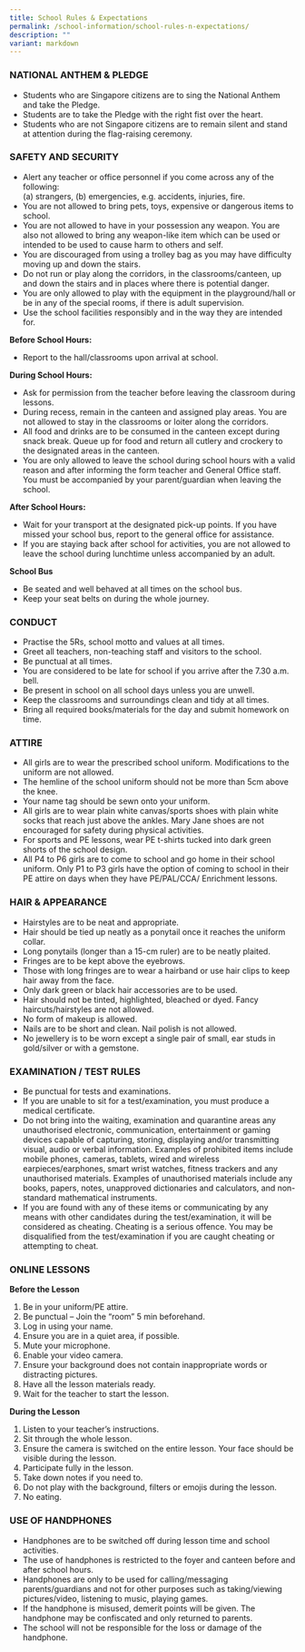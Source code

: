 ```yaml
---
title: School Rules & Expectations
permalink: /school-information/school-rules-n-expectations/
description: ""
variant: markdown
---
```

### NATIONAL ANTHEM & PLEDGE


*   Students who are Singapore citizens are to sing the National Anthem and take the Pledge.
*   Students are to take the Pledge with the right fist over the heart.
*   Students who are not Singapore citizens are to remain silent and stand at attention during the flag-raising ceremony.

### SAFETY AND SECURITY

 * Alert any teacher or office personnel if you come across any of the following:     
(a)	strangers, (b) emergencies, e.g. accidents, injuries, fire. 
* You are not allowed to bring pets, toys, expensive or dangerous items to school. 
* You are not allowed to have in your possession any weapon. You are also not allowed to bring any weapon-like item which can be used or intended to be used to cause harm to others and self.
* You are discouraged from using a trolley bag as you may have difficulty moving up and down the stairs.
* Do not run or play along the corridors, in the classrooms/canteen, up and down the stairs and in places where there is potential danger.
* You are only allowed to play with the equipment in the playground/hall or be in any of the special rooms, if there is adult supervision.
* Use the school facilities responsibly and in the way they are intended for.


**Before School Hours:**

* Report to the hall/classrooms upon arrival at school.

  
**During School Hours:**

* Ask for permission from the teacher before leaving the classroom during lessons.
* During recess, remain in the canteen and assigned play areas. You are not allowed to stay in the classrooms or loiter along the corridors.
* All food and drinks are to be consumed in the canteen except during snack break. Queue up for food and return all cutlery and crockery to the designated areas in the canteen.
* You are only allowed to leave the school during school hours with a valid reason and after informing the form teacher and General Office staff. You must be accompanied by your parent/guardian when leaving the school. 


**After School Hours:**

* Wait for your transport at the designated pick-up points. If you have missed your school bus, report to the general office for assistance.
* If you are staying back after school for activities, you are not allowed to leave the school during lunchtime unless accompanied by an adult.

**School Bus**

* Be seated and well behaved at all times on the school bus.
* Keep your seat belts on during the whole journey.


### CONDUCT

* Practise the 5Rs, school motto and values at all times.
* Greet all teachers, non-teaching staff and visitors to the school.
* Be punctual at all times. 
* You are considered to be late for school if you arrive after the 7.30 a.m. bell.
* Be present in school on all school days unless you are unwell.
* Keep the classrooms and surroundings clean and tidy at all times.
* Bring all required books/materials for the day and submit homework on time. 

### ATTIRE

* All girls are to wear the prescribed school uniform. Modifications to the uniform are not allowed.
* The hemline of the school uniform should not be more than 5cm above the knee.
* Your name tag should be sewn onto your uniform.
* All girls are to wear plain white canvas/sports shoes with plain white socks that reach just above the ankles. Mary Jane shoes are not encouraged for safety during physical activities.
* For sports and PE lessons, wear PE t-shirts tucked into dark green shorts of the school design.
* All P4 to P6 girls are to come to school and go home in their school uniform. Only P1 to P3 girls have the option of coming to school in their PE attire on days when they have PE/PAL/CCA/ Enrichment lessons. 


### HAIR & APPEARANCE

* Hairstyles are to be neat and appropriate.
* Hair should be tied up neatly as a ponytail once it reaches the uniform collar.
* Long ponytails (longer than a 15-cm ruler) are to be neatly plaited. 
* Fringes are to be kept above the eyebrows.
* Those with long fringes are to wear a hairband or use hair clips to keep hair away from the face.
* Only dark green or black hair accessories are to be used.
* Hair should not be tinted, highlighted, bleached or dyed. Fancy haircuts/hairstyles are not allowed.
* No form of makeup is allowed.
* Nails are to be short and clean. Nail polish is not allowed.
* No jewellery is to be worn except a single pair of small, ear studs in gold/silver or with a gemstone.  

### EXAMINATION / TEST RULES

* Be punctual for tests and examinations.
* If you are unable to sit for a test/examination, you must produce a medical certificate.
* Do not bring into the waiting, examination and quarantine areas any unauthorised electronic, communication, entertainment or gaming devices capable of capturing, storing, displaying and/or transmitting visual, audio or verbal information. Examples of prohibited items include mobile phones, cameras, tablets, wired and wireless earpieces/earphones, smart wrist watches, fitness trackers and any unauthorised materials. Examples of unauthorised materials include any books, papers, notes, unapproved dictionaries and calculators, and non-standard mathematical instruments.
* If you are found with any of these items or communicating by any means with other candidates during the test/examination, it will be considered as cheating. Cheating is a serious offence. You may be disqualified from the test/examination if you are caught cheating or attempting to cheat.


### ONLINE LESSONS


**Before the Lesson**

1.  Be in your uniform/PE attire.
2.  Be punctual – Join the “room” 5 min beforehand.
3.  Log in using your name.
4.  Ensure you are in a quiet area, if possible.
5.  Mute your microphone.
6.  Enable your video camera.
7.  Ensure your background does not contain inappropriate words or distracting pictures.
8.  Have all the lesson materials ready.
9.  Wait for the teacher to start the lesson.


**During the Lesson**

1.  Listen to your teacher’s instructions.
2.  Sit through the whole lesson.
3.  Ensure the camera is switched on the entire lesson. Your face should be visible during the lesson.
4.  Participate fully in the lesson.
5.  Take down notes if you need to.
6.  Do not play with the background, filters or emojis during the lesson.
7.  No eating.

### USE OF HANDPHONES

*   Handphones are to be switched off during lesson time and school activities.
*   The use of handphones is restricted to the foyer and canteen before and after school hours.
*   Handphones are only to be used for calling/messaging parents/guardians and not for other purposes such as taking/viewing pictures/video, listening to music, playing games.
*   If the handphone is misused, demerit points will be given. The handphone may be confiscated and only returned to parents.
*   The school will not be responsible for the loss or damage of the handphone.